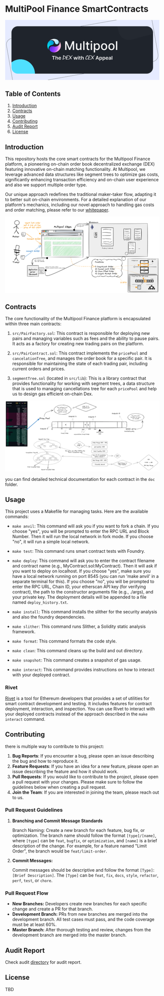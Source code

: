 # MultiPool Finance SmartContracts



![Multipool Finance](./doc/cover.webp)


## Table of Contents
1. [Introduction](#introduction)
2. [Contracts](#contracts)
3. [Usage](#usage)
4. [Contributing](#contributing)
5. [Audit Report](#audit-report)
5. [License](#license)


## Introduction
<a name="introduction"></a>

This repository hosts the core smart contracts for the Multipool Finance platform, a pioneering on-chain order book decentralized exchange (DEX) featuring innovative on-chain matching functionality. At Multipool, we leverage advanced data structures like segment trees to optimize gas costs, significantly enhancing transaction efficiency and on-chain user experience and also we support multiple order type.

Our unique approach redefines the traditional maker-taker flow, adapting it to better suit on-chain environments. For a detailed explanation of our platform's mechanics, including our novel approach to handling gas costs and order matching, please refer to our [whitepaper](https://whitepaper.multipool.finance/).

![Multipool Finance](./doc/diagram-2.png)


## Contracts
<a name="contracts"></a>

The core functionality of the Multipool Finance platform is encapsulated within three main contracts:


1. `src/PairFactory.sol`: This contract is responsible for deploying new pairs and managing variables such as fees and the ability to pause pairs. It acts as a factory for creating new trading pairs on the platform.

2. `src/PairContract.sol`: This contract implements the `pricePool` and `cancelationTree`, and manages the order book for a specific pair. It is responsible for maintaining the state of each trading pair, including current orders and prices.

3. `segmentTree.sol` (located in `src/lib`): This is a library contract that provides functionality for working with segment trees, a data structure that is used to managing cancellations tree for each `pricePool` and help us to design gas efficient on-chain Dex.


![Multipool Finance](./doc/diagram-1.png)

you can find detailed technical documentation for each contract in the `doc` folder.


## Usage
<a name="usage"></a>

This project uses a Makefile for managing tasks. Here are the available commands:

- `make anvil`: This command will ask you if you want to fork a chain. If you choose "yes", you will be prompted to enter the RPC URL and Block Number. Then it will run the local network in fork mode. If you choose "no", it will run a simple local network.

- `make test`: This command runs smart contract tests with Foundry.

- `make deploy`: This command will ask you to enter the contract filename and contract name (e.g., MyContract.sol:MyContract). Then it will ask if you want to deploy on localhost. If you choose "yes", make sure you have a local network running on port 8545 (you can run 'make anvil' in a separate terminal for this). If you choose "no", you will be prompted to enter the RPC URL, Chain ID, your etherscan API key (for verifying contract), the path to the constructor arguments file (e.g., ./args), and your private key. The deployment details will be appended to a file named `deploy_history.txt`.

- `make install`: This command installs the slither for the security analysis and also the foundry dependencies.

- `make slither`: This command runs Slither, a Solidity static analysis framework.

- `make format`: This command formats the code style.

- `make clean`: This command cleans up the build and out directory.

- `make snapshot`: This command creates a snapshot of gas usage.

- `make interact`: This command provides instructions on how to interact with your deployed contract.

### Rivet
<a name="Rivet"></a>

[Rivet](https://github.com/paradigmxyz/rivet/tree/main) is a tool for Ethereum developers that provides a set of utilities for smart contract development and testing. It includes features for contract deployment, interaction, and inspection. You can use Rivet to interact with your deployed contracts instead of the approach described in the `make interact` command.

## Contributing
<a name="contributing"></a>

there is multiple way to contribute to this project:
1. **Bug Reports**: If you encounter a bug, please open an issue describing the bug and how to reproduce it.
2. **Feature Requests**: If you have an idea for a new feature, please open an issue describing the feature and how it should work.
3. **Pull Requests**: If you would like to contribute to the project, please open a pull request with your changes. Please make sure to follow the guidelines below when creating a pull request.
4. **Join the Team**: If you are interested in joining the team, please reach out to us.

### Pull Request Guidelines
1. **Branching and Commit Message Standards**

    Branch Naming: Create a new branch for each feature, bug fix, or optimization. The branch name should follow the format `[type]/[name]`, where `[type]` can be `feat`, `bugfix`, or `optimization`, and `[name]` is a brief description of the change. For example, for a feature named "Limit Order", the branch would be `feat/limit-order`.

2. **Commit Messages:**

     Commit messages should be descriptive and follow the format `[Type]`: `[Brief Description]`. The `[Type]` can be `feat`, `fix`, `docs`, `style`, `refactor`, `perf`, `test`, or `chore`.

### Pull Request Flow
* **New Branches:** Developers create new branches for each specific change and create a PR for that branch.
* **Development Branch:** PRs from new branches are merged into the development branch. All test cases must pass, and the code coverage must be at least 60%.
* **Master Branch:** After thorough testing and review, changes from the development branch are merged into the master branch.



## Audit Report
<a name="audits"></a>
Check audit [directory](./audits/audit.md) for audit report. 

## License
<a name="license"></a>
TBD